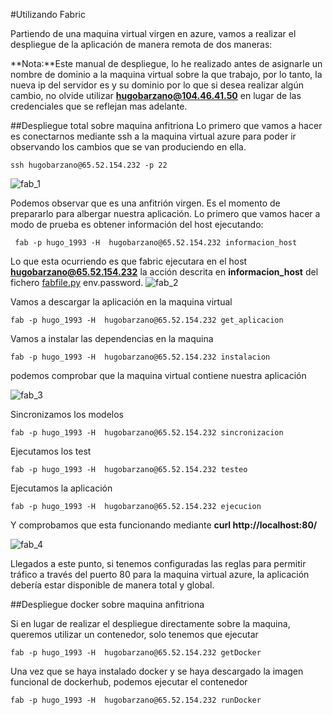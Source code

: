 #Utilizando Fabric

Partiendo de una maquina virtual virgen en azure, vamos a realizar el despliegue de la aplicación de manera remota de dos maneras:

**Nota:**Este manual de despliegue, lo he realizado antes de asignarle un nombre de dominio a la maquina virtual sobre la que
trabajo, por lo tanto, la nueva ip del servidor es [](http://104.46.41.50/) y su dominio [](http://computer-management.westeurope.cloudapp.azure.com/) por lo que si desea realizar algún cambio, no olvide utilizar **hugobarzano@104.46.41.50** en lugar de las credenciales que se reflejan mas adelante. 

##Despliegue total sobre maquina anfitriona
Lo primero que vamos a hacer es conectarnos mediante ssh a la maquina virtual azure para poder ir observando los cambios que se van produciendo en ella. 

	ssh hugobarzano@65.52.154.232 -p 22

![fab_1](https://www.dropbox.com/s/jp1oatl3zsuwij8/fab_1.png?dl=1)

Podemos observar que es una anfitrión virgen. Es el momento de prepararlo para albergar nuestra aplicación. 
Lo primero que vamos hacer a modo de prueba es obtener información del host ejecutando:

	 fab -p hugo_1993 -H  hugobarzano@65.52.154.232 informacion_host

Lo que esta ocurriendo es que fabric ejecutara en el host **hugobarzano@65.52.154.232** la acción descrita en **informacion_host** del fichero [fabfile.py](https://github.com/hugobarzano/osl-computer-management/blob/master/fabfile.py) 
env.password.
![fab_2](https://www.dropbox.com/s/x6hfektgoh3eiuk/fab_2.png?dl=1)

Vamos a descargar la aplicación en la maquina virtual

	fab -p hugo_1993 -H  hugobarzano@65.52.154.232 get_aplicacion


Vamos a instalar las dependencias en la maquina

 	fab -p hugo_1993 -H  hugobarzano@65.52.154.232 instalacion
 
podemos comprobar que la maquina virtual contiene nuestra aplicación

![fab_3](https://www.dropbox.com/s/blqh8x2r67h6h9q/fab_3.png?dl=1)

Sincronizamos los modelos

	fab -p hugo_1993 -H  hugobarzano@65.52.154.232 sincronizacion

Ejecutamos los test

	fab -p hugo_1993 -H  hugobarzano@65.52.154.232 testeo

Ejecutamos la aplicación

	fab -p hugo_1993 -H  hugobarzano@65.52.154.232 ejecucion

Y comprobamos que esta funcionando mediante **curl http://localhost:80/**

![fab_4](https://www.dropbox.com/s/d28f3o9a7il2uxb/fab_4.png?dl=1)

Llegados a este punto, si tenemos configuradas las reglas para permitir tráfico a través del puerto 80 para la maquina virtual azure,
 la aplicación debería estar disponible de manera total y global.
 
##Despliegue docker sobre maquina anfitriona

Si en lugar de realizar el despliegue directamente sobre la maquina, queremos utilizar un contenedor, solo tenemos que ejecutar

	fab -p hugo_1993 -H  hugobarzano@65.52.154.232 getDocker

Una vez que se haya instalado docker y se haya descargado la imagen funcional de dockerhub, podemos ejecutar el contenedor

	fab -p hugo_1993 -H  hugobarzano@65.52.154.232 runDocker



	






